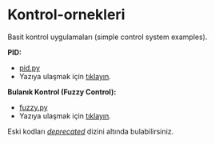 # Kontrol-ornekleri

Basit kontrol uygulamaları (simple control system examples).

**PID:**

* [pid.py](pid.py)
* Yazıya ulaşmak için [tıklayın](https://ahmetatasoglu98.medium.com/python-ile-pid-kontrol-%C3%B6rne%C4%9Fi-18d0b4cee2b2).

**Bulanık Kontrol (Fuzzy Control):**

* [fuzzy.py](fuzzy.py)
* Yazıya ulaşmak için [tıklayın](https://medium.com/@ahmetatasoglu98/python-ile-bulan%C4%B1k-kontrol-%C3%B6rne%C4%9Fi-6e090cdb463e).

Eski kodları [*deprecated*](deprecated/) dizini altında bulabilirsiniz.